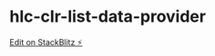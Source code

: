 # hlc-clr-list-data-provider

[Edit on StackBlitz ⚡️](https://stackblitz.com/edit/hlc-clr-list-data-provider)